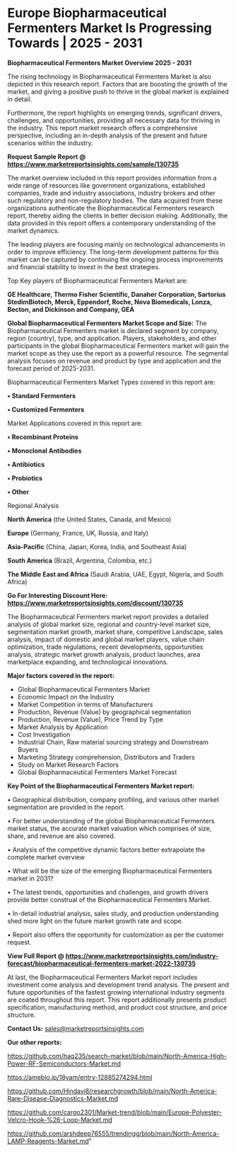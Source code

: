 # Europe Biopharmaceutical Fermenters Market Is Progressing Towards | 2025 - 2031

<Strong> Biopharmaceutical Fermenters Market Overview 2025 - 2031</strong>

The rising technology in Biopharmaceutical Fermenters Market is also depicted in this research report. Factors that are boosting the growth of the market, and giving a positive push to thrive in the global market is explained in detail.

Furthermore, the report highlights on emerging trends, significant drivers, challenges, and opportunities, providing all necessary data for thriving in the industry. This report market research offers a comprehensive perspective, including an in-depth analysis of the present and future scenarios within the industry.

<strong>Request Sample Report @ <a href=https://www.marketreportsinsights.com/sample/130735>https://www.marketreportsinsights.com/sample/130735</a></strong>

The market overview included in this report provides information from a wide range of resources like government organizations, established companies, trade and industry associations, industry brokers and other such regulatory and non-regulatory bodies. The data acquired from these organizations authenticate the Biopharmaceutical Fermenters research report, thereby aiding the clients in better decision making. Additionally, the data provided in this report offers a contemporary understanding of the market dynamics.

The leading players are focusing mainly on technological advancements in order to improve efficiency. The long-term development patterns for this market can be captured by continuing the ongoing process improvements and financial stability to invest in the best strategies.

Top Key players of Biopharmaceutical Fermenters Market are:

<strong>GE Healthcare, Thermo Fisher Scientific, Danaher Corporation, Sartorius StedimBiotech, Merck, Eppendorf, Roche, Nova Biomedicals, Lonza, Becton, and Dickinson and Company, GEA</strong>

<strong><b>Global Biopharmaceutical Fermenters Market Scope and Size:</b></strong>
The Biopharmaceutical Fermenters market is declared segment by company, region (country), type, and application. Players, stakeholders, and other participants in the global Biopharmaceutical Fermenters market will gain the market scope as they use the report as a powerful resource. The segmental analysis focuses on revenue and product by type and application and the forecast period of 2025-2031.

Biopharmaceutical Fermenters Market Types covered in this report are:

<strong>• Standard Fermenters

• Customized Fermenters</strong>

Market Applications covered in this report are:

<strong>• Recombinant Proteins

• Monoclonal Antibodies

• Antibiotics

• Probiotics

• Other</strong> 

Regional Analysis

<strong>North America</strong> (the United States, Canada, and Mexico)

<strong>Europe</strong> (Germany, France, UK, Russia, and Italy)

<strong>Asia-Pacific</strong> (China, Japan, Korea, India, and Southeast Asia)

<strong>South America</strong> (Brazil, Argentina, Colombia, etc.)

<strong>The Middle East and Africa</strong> (Saudi Arabia, UAE, Egypt, Nigeria, and South Africa)

<strong>Go For Interesting Discount Here: <a href=https://www.marketreportsinsights.com/discount/130735>https://www.marketreportsinsights.com/discount/130735</a></strong>

The Biopharmaceutical Fermenters market report provides a detailed analysis of global market size, regional and country-level market size, segmentation market growth, market share, competitive Landscape, sales analysis, impact of domestic and global market players, value chain optimization, trade regulations, recent developments, opportunities analysis, strategic market growth analysis, product launches, area marketplace expanding, and technological innovations.

<strong><b>Major factors covered in the report:</b></strong>
<ul>
  <li>Global Biopharmaceutical Fermenters Market </li>
  <li>Economic Impact on the Industry</li>
  <li>Market Competition in terms of Manufacturers</li>
  <li>Production, Revenue (Value) by geographical segmentation</li>
  <li>Production, Revenue (Value), Price Trend by Type</li>
  <li>Market Analysis by Application</li>
  <li>Cost Investigation</li>
  <li>Industrial Chain, Raw material sourcing strategy and Downstream Buyers</li>
  <li>Marketing Strategy comprehension, Distributors and Traders</li>
  <li>Study on Market Research Factors</li>
  <li>Global Biopharmaceutical Fermenters Market Forecast</li>
</ul>

<strong><b>Key Point of the Biopharmaceutical Fermenters Market report:</b></strong>

• Geographical distribution, company profiling, and various other market segmentation are provided in the report.

• For better understanding of the global Biopharmaceutical Fermenters market status, the accurate market valuation which comprises of size, share, and revenue are also covered.

• Analysis of the competitive dynamic factors better extrapolate the complete market overview

• What will be the size of the emerging Biopharmaceutical Fermenters market in 2031?

• The latest trends, opportunities and challenges, and growth drivers provide better construal of the Biopharmaceutical Fermenters Market.

• In-detail industrial analysis, sales study, and production understanding shed more light on the future market growth rate and scope.

• Report also offers the opportunity for customization as per the customer request.

<strong><b>View Full Report @ <a href=https://www.marketreportsinsights.com/industry-forecast/biopharmaceutical-fermenters-market-2022-130735>https://www.marketreportsinsights.com/industry-forecast/biopharmaceutical-fermenters-market-2022-130735</a></b></strong>


At last, the Biopharmaceutical Fermenters Market report includes investment come analysis and development trend analysis. The present and future opportunities of the fastest growing international industry segments are coated throughout this report. This report additionally presents product specification, manufacturing method, and product cost structure, and price structure.

<strong>Contact Us:</strong>
sales@marketreportsinsights.com

<strong>Our other reports:</strong>

<a href=https://github.com/haq235/search-market/blob/main/North-America-High-Power-RF-Semiconductors-Market.md>https://github.com/haq235/search-market/blob/main/North-America-High-Power-RF-Semiconductors-Market.md</a>

<a href=https://ameblo.jp/18yam/entry-12885274294.html>https://ameblo.jp/18yam/entry-12885274294.html</a>

<a href=https://github.com/Hindavi8/researchgrowth/blob/main/North-America-Rare-Disease-Diagnostics-Market.md>https://github.com/Hindavi8/researchgrowth/blob/main/North-America-Rare-Disease-Diagnostics-Market.md</a>

<a href=https://github.com/cargo2301/Market-trend/blob/main/Europe-Polyester-Velcro-Hook-%26-Loop-Market.md>https://github.com/cargo2301/Market-trend/blob/main/Europe-Polyester-Velcro-Hook-%26-Loop-Market.md</a>

<a href=https://github.com/arshdeep76555/trendingg/blob/main/North-America-LAMP-Reagents-Market.md>https://github.com/arshdeep76555/trendingg/blob/main/North-America-LAMP-Reagents-Market.md</a>"
